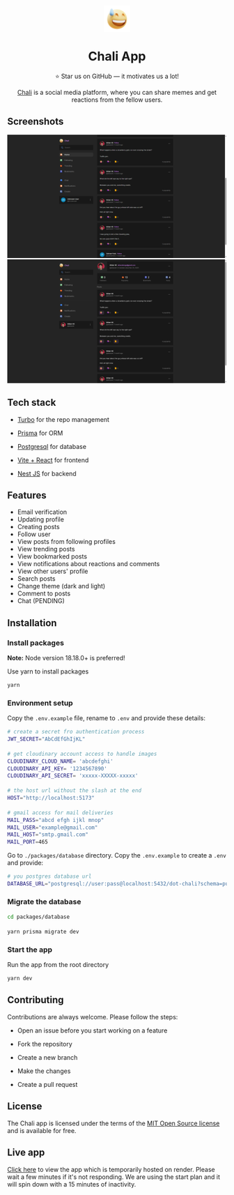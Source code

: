 <div style="text-align:center">

<a href="https://chali.onrender.com/">
    <img src="./apps/client/src/assets/logo.png" alt="Aimeos logo" title="Aimeos" align="center" height="60" />
</a>

# Chali App

:star: Star us on GitHub — it motivates us a lot!

[Chali](https://chali.onrender.com) is a social media platform, where you can share memes and get reactions from the fellow users.

</div>

## Screenshots

![chali-frontend](./screenshots/1.png)
![chali-profile-page](./screenshots/2.png)

## Tech stack

- [Turbo](https://turbo.build/) for the repo management

- [Prisma](https://www.prisma.io/) for ORM

- [Postgresql](https://www.postgresql.org/) for database

- [Vite + React](https://vitejs.dev/) for frontend

- [Nest JS](https://nestjs.com/) for backend

## Features

- Email verification
- Updating profile
- Creating posts
- Follow user
- View posts from following profiles
- View trending posts
- View bookmarked posts
- View notifications about reactions and comments
- View other users' profile
- Search posts
- Change theme (dark and light)
- Comment to posts
- Chat (PENDING)

## Installation

### Install packages

**Note:** Node version 18.18.0+ is preferred!

Use yarn to install packages

```bash
yarn
```

### Environment setup

Copy the `.env.example` file, rename to `.env` and provide these details:

```bash
# create a secret fro authentication process
JWT_SECRET="AbCdEfGhIjKL"

# get cloudinary account access to handle images
CLOUDINARY_CLOUD_NAME= 'abcdefghi'
CLOUDINARY_API_KEY= '1234567890'
CLOUDINARY_API_SECRET= 'xxxxx-XXXXX-xxxxx'

# the host url without the slash at the end
HOST="http://localhost:5173"

# gmail access for mail deliveries
MAIL_PASS="abcd efgh ijkl mnop"
MAIL_USER="example@gmail.com"
MAIL_HOST="smtp.gmail.com"
MAIL_PORT=465
```

Go to `./packages/database` directory. Copy the `.env.example` to create a `.env` and provide:

```bash
# you postgres database url
DATABASE_URL="postgresql://user:pass@localhost:5432/dot-chali?schema=public"
```

### Migrate the database

```bash
cd packages/database

yarn prisma migrate dev
```

### Start the app

Run the app from the root directory

```bash
yarn dev
```

## Contributing

Contributions are always welcome. Please follow the steps:

- Open an issue before you start working on a feature

- Fork the repository

- Create a new branch

- Make the changes

- Create a pull request

## License

The Chali app is licensed under the terms of the [MIT Open Source license](./LICENCE.md) and is available for free.

## Live app

[Click here](https://chali.onrender.com) to view the app which is temporarily hosted on render.
Please wait a few minutes if it's not responding.
We are using the start plan and it will spin down with a 15 minutes of inactivity.
